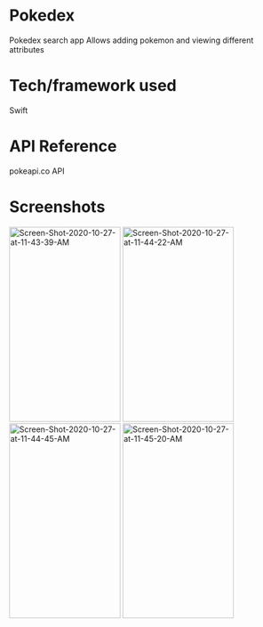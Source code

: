 # Pokedex

Pokedex search app 
Allows adding pokemon and viewing different attributes 

# Tech/framework used
Swift 

# API Reference 
pokeapi.co API  

# Screenshots 
<img src="https://i.ibb.co/CmSdChV/Screen-Shot-2020-10-27-at-11-43-39-AM.png" alt="Screen-Shot-2020-10-27-at-11-43-39-AM" width="200" height="350" border="0">
<img src="https://i.ibb.co/rHxMRxS/Screen-Shot-2020-10-27-at-11-44-22-AM.png" alt="Screen-Shot-2020-10-27-at-11-44-22-AM" width="200" height="350" border="0">
<img src="https://i.ibb.co/r35S34x/Screen-Shot-2020-10-27-at-11-44-45-AM.png" alt="Screen-Shot-2020-10-27-at-11-44-45-AM" width="200" height="350" border="0">
<img src="https://i.ibb.co/4VCjvTC/Screen-Shot-2020-10-27-at-11-45-20-AM.png" alt="Screen-Shot-2020-10-27-at-11-45-20-AM" width="200" height="350" border="0">
